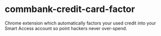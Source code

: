 # commbank-credit-card-factor
Chrome extension which automatically factors your used credit into your Smart Access account so point hackers never over-spend.
